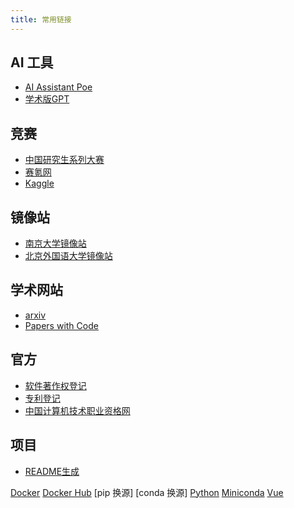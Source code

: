 ```yaml
---
title: 常用链接
---
```


## AI 工具
- [AI Assistant Poe](https://poe.com/)
- [学术版GPT](https://academic.chatwithpaper.org/)

## 竞赛
- [中国研究生系列大赛](https://cpipc.acge.org.cn/)
- [赛氪网](https://www.saikr.com/vs/mcm)
- [Kaggle](https://www.kaggle.com/)
## 镜像站
- [南京大学镜像站](https://mirror.nju.edu.cn/)
- [北京外国语大学镜像站](https://mirrors.bfsu.edu.cn/)

## 学术网站
- [arxiv](https://arxiv.org/)
- [Papers with Code](https://paperswithcode.com/)

## 官方
- [软件著作权登记](https://register.ccopyright.com.cn/)
- [专利登记](https://cponline.cnipa.gov.cn/)
- [中国计算机技术职业资格网](https://www.ruankao.org.cn/)

## 项目
- [README生成](https://readme.so/editor)


[Docker](https://docs.docker.com/engine/install/ubuntu/)
[Docker Hub](https://hub.docker.com/search?q=)
[pip 换源]
[conda 换源]
[Python](https://www.python.org/)
[Miniconda](https://docs.conda.io/en/latest/miniconda.html)
[Vue](https://vuejs.org/)